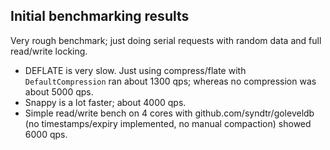 ## Initial benchmarking results

Very rough benchmark; just doing serial requests with random data and full read/write locking.

* DEFLATE is very slow. Just using compress/flate with `DefaultCompression` ran about 1300 qps; whereas no
  compression was about 5000 qps.
* Snappy is a lot faster; about 4000 qps.
* Simple read/write bench on 4 cores with github.com/syndtr/goleveldb (no timestamps/expiry implemented, no
  manual compaction) showed 6000 qps.
